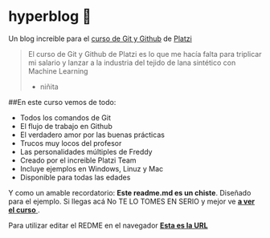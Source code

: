 # hyperblog 💚
Un blog increible para el [curso de Git y Github](https://platzi.com/clases/git-github/ "curso de Git y Github") de [Platzi](http://platzi.com "Platzi") 
> El curso de Git y Github de Platzi es lo que me hacía falta para triplicar mi salario y lanzar a la industria del tejido de lana sintético con Machine Learning
> * niñita 

##En este curso vemos de todo:
* Todos los comandos de Git
* El flujo de trabajo en Github 
* El verdadero amor por las buenas prácticas 
* Trucos muy locos del profesor
* Las personalidades múltiples de Freddy
* Creado por el increible Platzi Team
* Incluye ejemplos en Windows, Linuz y Mac
* Disponible para todas las edades


Y como un amable recordatorio: **Este readme.md es un chiste**. Diseñado para el ejemplo. Si llegas acá No TE LO TOMES EN SERIO y mejor ve [**a ver el curso** ](https://platzi.com/clases/git-github/ "a ver el curso "). 

Para utilizar editar el REDME en el navegador [**Esta es la URL**](https://pandao.github.io/editor.md/en.html "Esta es la URL")